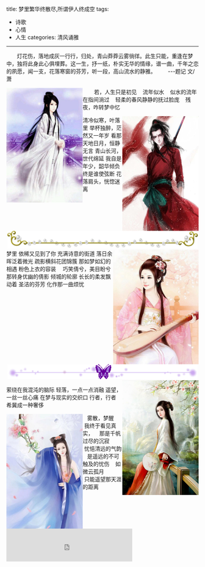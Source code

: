 title: 梦里繁华终散尽,所谓伊人终成空
tags: 
  - 诗歌 
  - 心情
  - 人生
categories: 清风诵雅
---
&#160; &#160; &#160; &#160;灯花伤，落地成灰一行行，归处，青山莽莽云雾徜徉。此生只能，重逢在梦中，独将此身此心俱埋葬。这一生，抒一纸，朴实无华的情缘，谱一曲，千年之恋的夙愿，闻一支，花落寒窗的芬芳，听一段，高山流水的静雅。
&#160; &#160; &#160; &#160;---题记  文/萧
<!-- more -->
<img width="150" height="100" style="float:left;width:200px;height:300px" src="/static/images/2016-03-25/01.jpg">　
&#160; &#160;若，人生只是初见
&#160; &#160;流年似水
&#160; &#160;似水的流年在指间淌过
&#160; &#160;轻柔的春风静静的抚过脸庞
&#160; &#160;残夜，咋转梦中忆
&#160; &#160; &#160; &#160;
&#160; &#160; &#160; &#160;
&#160; &#160; &#160; &#160;
&#160; &#160; &#160; &#160;
&#160; &#160; &#160; &#160;

<img width="150" height="100" style="float:right;width:200px;height:300px" src="/static/images/2016-03-25/05.jpg">

清冷似寒，叶落里
举杯独醉，茫然又一年岁
看那天地日月，恒静无言
青山长河，世代绵延
我自是年少，韶华倾负
终是谁使弦断 
花落肩头，恍惚迷离

&#160; &#160; &#160; &#160;
&#160; &#160; &#160; &#160;
&#160; &#160; &#160; &#160;
&#160; &#160; &#160; &#160;

<div style="text-align:center"><img style="width:500px;height:46px" src="/static/images/2016-03-25/01.gif">
 </div>
<img style="float:right;width:224px;height:300px" src="/static/images/2016-03-25/02.jpg">
梦里
依稀又见到了你
充满诗意的街道
落日余晖泛着微光
疏影横斜花团锦簇
那如梦如幻的相遇
粉色上衣的容装　  
巧笑倩兮，美目盼兮　 
那转身优幽的倩影
倾城的轮廓  
长长的柔发飘动着
圣洁的芬芳
化作那一曲烦忧


<div style="text-align:center"><img style="width:500px;height:39px" src="/static/images/2016-03-25/02.gif">
</div>

<img style="width:200px;height:300px;float:right;" src="/static/images/2016-03-25/04.jpg">

<!-- ![03](/static/images/2016-03-25/04.png) -->

萦绕在我混沌的脑际
轻落，一点一点消融
遥望，一丝一丝心痛
在梦与现实的交织口
行者，行者
希冀成一种奢侈
&#160; &#160;
&#160; &#160;
&#160; &#160;
&#160; &#160;

<img style="width:200px;height:300px;float:left;" src="/static/images/2016-03-25/03.jpg">
&#160; &#160;雾散，梦醒  
&#160; &#160;我终于看见真实，
&#160; &#160;那是千帆过尽的沉寂　
&#160; &#160;忧悒清远的气韵
&#160; &#160;是遥远的不可触及的忧伤
&#160; &#160;如微云孤月　　 
&#160; &#160;只能遥望那天涯的距离

&#160; &#160;
&#160; &#160;
&#160; &#160;
&#160; &#160;
&#160; &#160;
<!-- <iframe frameBorder=0 height=1 width=1 allowTransparency scrolling=no src="http://pan.baidu.com/s/1eSlnZkm"></iframe> -->

<iframe frameborder="no" border="0" marginwidth="0" marginheight="0" width=330 height=86 src="http://music.163.com/outchain/player?type=2&id=29800613&auto=1&height=66"></iframe>